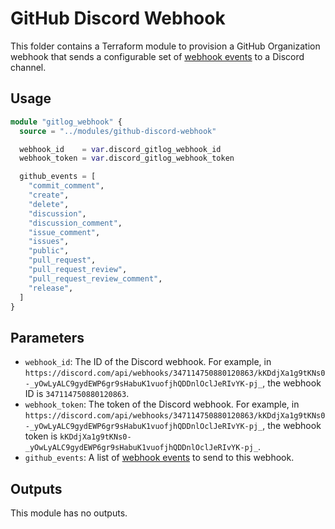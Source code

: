 # GitHub Discord Webhook

This folder contains a Terraform module to provision a GitHub Organization
webhook that sends a configurable set of [webhook events] to a Discord channel.

[webhook events]:
  https://docs.github.com/en/developers/webhooks-and-events/webhooks/webhook-events-and-payloads

## Usage

```terraform
module "gitlog_webhook" {
  source = "../modules/github-discord-webhook"

  webhook_id    = var.discord_gitlog_webhook_id
  webhook_token = var.discord_gitlog_webhook_token

  github_events = [
    "commit_comment",
    "create",
    "delete",
    "discussion",
    "discussion_comment",
    "issue_comment",
    "issues",
    "public",
    "pull_request",
    "pull_request_review",
    "pull_request_review_comment",
    "release",
  ]
}
```

## Parameters

- `webhook_id`: The ID of the Discord webhook. For example, in
  `https://discord.com/api/webhooks/347114750880120863/kKDdjXa1g9tKNs0-_yOwLyALC9gydEWP6gr9sHabuK1vuofjhQDDnlOclJeRIvYK-pj_`,
  the webhook ID is `347114750880120863`.
- `webhook_token`: The token of the Discord webhook. For example, in
  `https://discord.com/api/webhooks/347114750880120863/kKDdjXa1g9tKNs0-_yOwLyALC9gydEWP6gr9sHabuK1vuofjhQDDnlOclJeRIvYK-pj_`,
  the webhook token is
  `kKDdjXa1g9tKNs0-_yOwLyALC9gydEWP6gr9sHabuK1vuofjhQDDnlOclJeRIvYK-pj_`.
- `github_events`: A list of [webhook events] to send to this webhook.

## Outputs

This module has no outputs.
